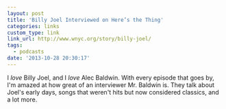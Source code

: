```yaml
---
layout: post
title: 'Billy Joel Interviewed on Here’s the Thing'
categories: links
custom_type: link
link_url: http://www.wnyc.org/story/billy-joel/
tags:
  - podcasts
date: '2013-10-28 20:30:17'
---
```

I *love* Billy Joel, and I *love* Alec Baldwin. With every episode that goes by, I'm amazed at how great of an interviewer Mr. Baldwin is. They talk about Joel's early days, songs that weren't hits but now considered classics, and a lot more.
